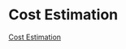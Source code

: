 
# Cost Estimation

[Cost Estimation](https://docs.google.com/spreadsheets/d/1KCMuc85CVhyxD8zauwihGZ-4hl11h9iGHsVcb2NDFoE/edit?usp=sharing)
